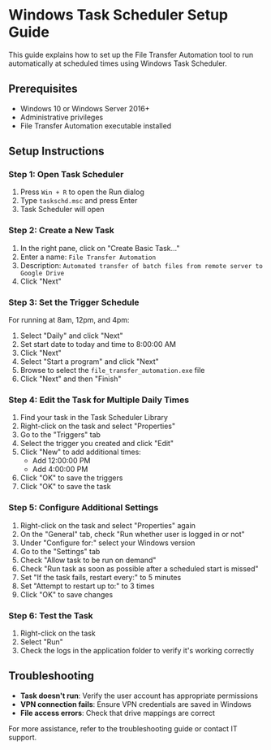 # Windows Task Scheduler Setup Guide

This guide explains how to set up the File Transfer Automation tool to run automatically at scheduled times using Windows Task Scheduler.

## Prerequisites

- Windows 10 or Windows Server 2016+
- Administrative privileges
- File Transfer Automation executable installed

## Setup Instructions

### Step 1: Open Task Scheduler

1. Press `Win + R` to open the Run dialog
2. Type `taskschd.msc` and press Enter
3. Task Scheduler will open

### Step 2: Create a New Task

1. In the right pane, click on "Create Basic Task..."
2. Enter a name: `File Transfer Automation`
3. Description: `Automated transfer of batch files from remote server to Google Drive`
4. Click "Next"

### Step 3: Set the Trigger Schedule

For running at 8am, 12pm, and 4pm:

1. Select "Daily" and click "Next"
2. Set start date to today and time to 8:00:00 AM
3. Click "Next"
4. Select "Start a program" and click "Next"
5. Browse to select the `file_transfer_automation.exe` file
6. Click "Next" and then "Finish"

### Step 4: Edit the Task for Multiple Daily Times

1. Find your task in the Task Scheduler Library
2. Right-click on the task and select "Properties"
3. Go to the "Triggers" tab
4. Select the trigger you created and click "Edit"
5. Click "New" to add additional times:
   - Add 12:00:00 PM
   - Add 4:00:00 PM
6. Click "OK" to save the triggers
7. Click "OK" to save the task

### Step 5: Configure Additional Settings

1. Right-click on the task and select "Properties" again
2. On the "General" tab, check "Run whether user is logged in or not"
3. Under "Configure for:" select your Windows version
4. Go to the "Settings" tab
5. Check "Allow task to be run on demand"
6. Check "Run task as soon as possible after a scheduled start is missed"
7. Set "If the task fails, restart every:" to 5 minutes
8. Set "Attempt to restart up to:" to 3 times
9. Click "OK" to save changes

### Step 6: Test the Task

1. Right-click on the task
2. Select "Run"
3. Check the logs in the application folder to verify it's working correctly

## Troubleshooting

- **Task doesn't run**: Verify the user account has appropriate permissions
- **VPN connection fails**: Ensure VPN credentials are saved in Windows
- **File access errors**: Check that drive mappings are correct

For more assistance, refer to the troubleshooting guide or contact IT support.